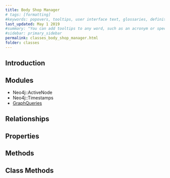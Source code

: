 ```yaml
---
title: Body Shop Manager
# tags: [formatting]
#keywords: popovers, tooltips, user interface text, glossaries, definitions
last_updated: May 1 2019
#summary: "You can add tooltips to any word, such as an acronym or specialized term. Tooltips work well for glossary definitions, because you don't have to keep repeating the definition, nor do you assume the reader already knows the word's meaning."
#sidebar: primary_sidebar
permalink: classes_body_shop_manager.html
folder: classes
---
```


## Introduction


## Modules

* Neo4j::ActiveNode
* Neo4j::Timestamps
* [GraphQueries](/modules_graph_queries.html)

## Relationships

## Properties

## Methods

## Class Methods
